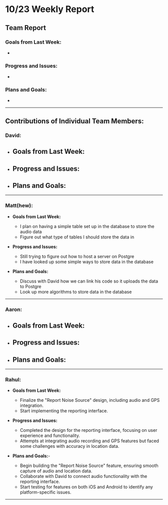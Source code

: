 # 10/23 Weekly Report

## Team Report

### Goals from Last Week:
- 

### Progress and Issues:
- 

### Plans and Goals:
- 
  

---

## Contributions of Individual Team Members:

### David:
  - **Goals from Last Week:**
    - 
  
  - **Progress and Issues:**
    - 
  
  - **Plans and Goals:**
    - 

---

### Matt(hew):
  - **Goals from Last Week:**
    - I plan on having a simple table set up in the database to store the audio data
    - Figure out what type of tables I should store the data in
  
  - **Progress and Issues:** 
    - Still trying to figure out how to host a server on Postgre
    - I have looked up some simple ways to store data in the database
  
  - **Plans and Goals:**
    - Discuss with David how we can link his code so it uploads the data to Postgre
    - Look up more algorithms to store data in the database
---

### Aaron:
  - **Goals from Last Week:** 
    - 
  
  - **Progress and Issues:** 
    - 
  
  - **Plans and Goals:**
    - 

---

### Rahul:
  - **Goals from Last Week:** 
    - Finalize the "Report Noise Source" design, including audio and GPS integration.
    - Start implementing the reporting interface.

  - **Progress and Issues:** 
    - Completed the design for the reporting interface, focusing on user experience and functionality.
    - Attempts at integrating audio recording and GPS features but faced some challenges with accuracy in location data.

  - **Plans and Goals:**-
    - Begin building the "Report Noise Source" feature, ensuring smooth capture of audio and location data.
    - Collaborate with David to connect audio functionality with the reporting interface.
    - Start testing for features on both iOS and Android to identify any platform-specific issues. 

---
